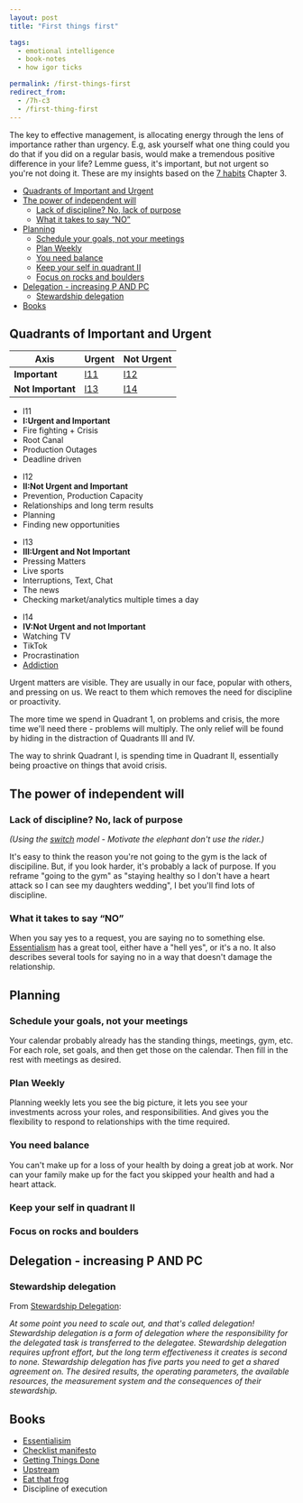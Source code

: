 ```yaml
---
layout: post
title: "First things first"

tags:
  - emotional intelligence
  - book-notes
  - how igor ticks

permalink: /first-things-first
redirect_from:
  - /7h-c3
  - /first-thing-first
---
```


The key to effective management, is allocating energy through the lens of importance rather than urgency. E.g, ask yourself what one thing could you do that if you did on a regular basis, would make a tremendous positive difference in your life? Lemme guess, it's important, but not urgent so you're not doing it. These are my insights based on the [7 habits](/7h) Chapter 3.

<!-- prettier-ignore-start -->

<!-- vim-markdown-toc GFM -->

- [Quadrants of Important and Urgent](#quadrants-of-important-and-urgent)
- [The power of independent will](#the-power-of-independent-will)
    - [Lack of discipline? No, lack of purpose](#lack-of-discipline-no-lack-of-purpose)
    - [What it takes to say “NO”](#what-it-takes-to-say-no)
- [Planning](#planning)
    - [Schedule your goals, not your meetings](#schedule-your-goals-not-your-meetings)
    - [Plan Weekly](#plan-weekly)
    - [You need balance](#you-need-balance)
    - [Keep your self in quadrant II](#keep-your-self-in-quadrant-ii)
    - [Focus on rocks and boulders](#focus-on-rocks-and-boulders)
- [Delegation - increasing P AND PC](#delegation---increasing-p-and-pc)
    - [Stewardship delegation](#stewardship-delegation)
- [Books](#books)

<!-- vim-markdown-toc -->
<!-- prettier-ignore-end -->

## Quadrants of Important and Urgent

| Axis              | Urgent     | Not Urgent |
| ----------------- | ---------- | ---------- |
| **Important**     | [l11](l11) | [l12](l12) |
| **Not Important** | [l13](l13) | [l14](l14) |

- l11
- **I:Urgent and Important**
- Fire fighting + Crisis
- Root Canal
- Production Outages
- Deadline driven

<div></div>

- l12
- **II:Not Urgent and Important**
- Prevention, Production Capacity
- Relationships and long term results
- Planning
- Finding new opportunities

<div></div>

- l13
- **III:Urgent and Not Important**
- Pressing Matters
- Live sports
- Interruptions, Text, Chat
- The news
- Checking market/analytics multiple times a day

<div></div>

- l14
- **IV:Not Urgent and not Important**
- Watching TV
- TikTok
- Procrastination
- [Addiction](/addiction)

<div></div>

Urgent matters are visible. They are usually in our face, popular with others, and pressing on us. We react to them which removes the need for discipline or proactivity.

The more time we spend in Quadrant 1, on problems and crisis, the more time we'll need there - problems will multiply. The only relief will be found by hiding in the distraction of Quadrants III and IV.

The way to shrink Quadrant I, is spending time in Quadrant II, essentially being proactive on things that avoid crisis.

## The power of independent will

### Lack of discipline? No, lack of purpose

_(Using the [switch](/switch) model - Motivate the elephant don't use the rider.)_

It's easy to think the reason you're not going to the gym is the lack of discipiline. But, if you look harder, it's probably a lack of purpose. If you reframe "going to the gym" as "staying healthy so I don't have a heart attack so I can see my daughters wedding", I bet you'll find lots of discipline.

### What it takes to say “NO”

When you say yes to a request, you are saying no to something else. [Essentialism](/essentialisim) has a great tool, either have a "hell yes", or it's a no. It also describes several tools for saying no in a way that doesn't damage the relationship.

## Planning

### Schedule your goals, not your meetings

Your calendar probably already has the standing things, meetings, gym, etc.
For each role, set goals, and then get those on the calendar.
Then fill in the rest with meetings as desired.

### Plan Weekly

Planning weekly lets you see the big picture, it lets you see your investments across your roles, and responsibilities. And gives you the flexibility to respond to relationships with the time required.

### You need balance

You can't make up for a loss of your health by doing a great job at work. Nor can your family make up for the fact you skipped your health and had a heart attack.

### Keep your self in quadrant II

### Focus on rocks and boulders

## Delegation - increasing P AND PC

### Stewardship delegation

From [Stewardship Delegation](/delegate):

_At some point you need to scale out, and that's called delegation! Stewardship delegation is a form of delegation where the responsibility for the delegated task is transferred to the delegatee. Stewardship delegation requires upfront effort, but the long term effectiveness it creates is second to none. Stewardship delegation has five parts you need to get a shared agreement on. The desired results, the operating parameters, the available resources, the measurement system and the consequences of their stewardship._

## Books

- [Essentialisim](/essential)
- [Checklist manifesto](https://www.amazon.com/Checklist-Manifesto-How-Things-Right/dp/0312430000)
- [Getting Things Done](/gtd)
- [Upstream](/upstream)
- [Eat that frog](/frog)
- Discipline of execution
